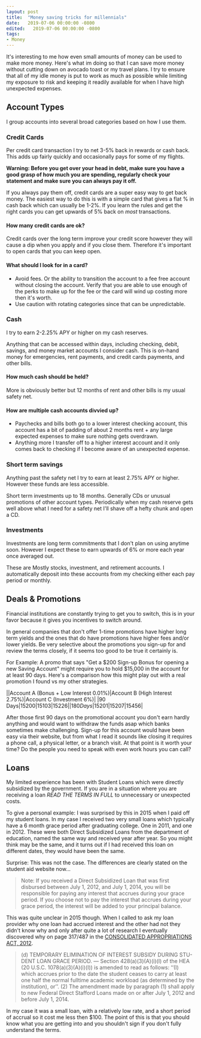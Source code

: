 ```yaml
---
layout: post
title:  "Money saving tricks for millennials"
date:   2019-07-06 00:00:00 -0800
edited:   2019-07-06 00:00:00 -0800
tags:
- Money
---
```


It's interesting to me how even small amounts of money can be used to make more money. Here's what im doing so that I can save more money without cutting down on avocado toast or my travel plans. I try to ensure that all of my idle money is put to work as much as possible while limiting my exposure to risk <!--more-->and keeping it readily available for when I have high unexpected expenses.

## Account Types
I group accounts into several broad categories based on how I use them.

### Credit Cards
Per credit card transaction I try to net 3-5% back in rewards or cash back. This adds up fairly quickly and occasionally pays for some of my flights.

**Warning: Before you get over your head in debt, make sure you have a good grasp of how much you are spending, regularly check your statement and make sure you can always pay it off.**

If you always pay them off, credit cards are a super easy way to get back money. The easiest way to do this is with a simple card that gives a flat % in cash back which can usually be 1-2%. If you learn the rules and get the right cards you can get upwards of 5% back on _most_ transactions.

#### How many credit cards are ok?

Credit cards over the long term improve your credit score however they will cause a dip when you apply and if you close them. Therefore it's important to open cards that you can keep open.

####  What should I look for in a card?
* Avoid fees. Or the ability to transition the account to a fee free account without closing the account. Verify that you are able to use enough of the perks to make up for the fee or the card will wind up costing more then it's worth.
* Use caution with rotating categories since that can be unpredictable.

### Cash 
I try to earn 2-2.25% APY or higher on my cash reserves.

Anything that can be accessed within days, including checking, debit, savings, and money market accounts I consider cash. This is on-hand money for emergencies, rent payments, and credit cards payments, and other bills. 

#### How much cash should be held?
More is obviously better but 12 months of rent and other bills is my usual safety net.

#### How are multiple cash accounts divvied up?
* Paychecks and bills both go to a lower interest checking account, this account has a bit of padding of about 2 months rent + any large expected expenses to make sure nothing gets overdrawn. 
* Anything more I transfer off to a higher interest account and it only comes back to checking if I become aware of an unexpected expense. 

### Short term savings
Anything past the safety net I try to earn at least 2.75% APY or higher. However these funds are less accessible.

Short term investments up to 18 months. Generally CDs or unusual promotions of other account types. Periodically when my cash reserve gets well above what I need for a safety net I'll shave off a hefty chunk and open a CD.

### Investments
Investments are long term commitments that I don't plan on using anytime soon. However I expect these to earn upwards of 6% or more each year once averaged out. 

These are Mostly stocks, investment, and retirement accounts. I automatically deposit into these accounts from my checking either each pay period or monthly.

## Deals & Promotions
Financial institutions are constantly trying to get you to switch, this is in your favor because it gives you incentives to switch around.

In general companies that don't offer 1-time promotions have higher long term yields and the ones that do have promotions have higher fees and/or lower yields. Be very selective about the promotions you sign-up for and review the terms closely, if it seems too good to be true it certainly is. 

For Example: A promo that says "Get a $200 Sign-up Bonus for opening a new Saving Account" might require you to hold $15,000 in the account for at least 90 days. Here's a comparison how this might play out with a real promotion I found vs my other strategies.

||Account A (Bonus + Low Interest 0.01%)|Account B (High Interest 2.75%)|Account C (Investment 6%)|
|90 Days|$15200|$15103|$15226|
|180 Days|$15201|$15207|$15456|

After those first 90 days on the promotional account you don't earn hardly anything and would want to withdraw the funds asap which banks sometimes make challenging. Sign-up for this account would have been easy via their website, but from what I read it sounds like closing it requires a phone call, a physical letter, or a branch visit. At that point is it worth your time? Do the people you need to speak with even work hours you can call?

## Loans
My limited experience has been with Student Loans which were directly subsidized by the government. If you are in a situation where you are receiving a loan *READ THE TERMS IN FULL* to unnecessary or unexpected costs.

To give a personal example: I was surprised by this in 2015 when I paid off my student loans. In my case I received two very small loans which typically have a 6 month grace period after graduating college. One in 2011, and one in 2012. These were both Direct Subsidized Loans from the department of education, named the same way and received year after year. So you might think may be the same, and it turns out if I had received this loan on different dates, they would have been the same. 

Surprise: This was not the case. The differences are clearly stated on the student aid website now...

> Note: If you received a Direct Subsidized Loan that was first disbursed between July 1, 2012, and July 1, 2014, you will be responsible for paying any interest that accrues during your grace period. If you choose not to pay the interest that accrues during your grace period, the interest will be added to your principal balance.

This was quite unclear in 2015 though. When I called to ask my loan provider why one loan had accrued interest and the other had not they didn't know why and only after quite a lot of research I eventually discovered why on page 317/487 in the [CONSOLIDATED APPROPRIATIONS ACT, 2012]('https://www.congress.gov/112/plaws/publ74/PLAW-112publ74.pdf').

> (d) TEMPORARY ELIMINATION OF INTEREST SUBSIDY DURING STU-DENT LOAN GRACE PERIOD. — Section 428(a)(3)(A)(i)(I) of the HEA (20 U.S.C. 1078(a)(3)(A)(i)(I)) is amended to read as follows: ‘‘(I) which accrues prior to the date the student ceases to carry at least one half the normal fulltime academic workload (as determined by the institution), or’’. (2) The amendment made by paragraph (1) shall apply to new Federal Direct Stafford Loans made on or after July 1, 2012 and before July 1, 2014. 

In my case it was a small loan, with a relatively low rate, and a short period of accrual so it cost me less then $100. The point of this is that you should know what you are getting into and you shouldn't sign if you don't fully understand the terms.